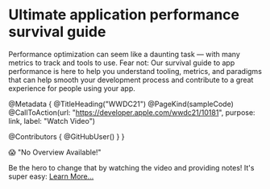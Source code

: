 # Ultimate application performance survival guide

Performance optimization can seem like a daunting task — with many metrics to track and tools to use. Fear not: Our survival guide to app performance is here to help you understand tooling, metrics, and paradigms that can help smooth your development process and contribute to a great experience for people using your app.

@Metadata {
   @TitleHeading("WWDC21")
   @PageKind(sampleCode)
   @CallToAction(url: "https://developer.apple.com/wwdc21/10181", purpose: link, label: "Watch Video")

   @Contributors {
      @GitHubUser(<replace this with your GitHub handle>)
   }
}

😱 "No Overview Available!"

Be the hero to change that by watching the video and providing notes! It's super easy:
 [Learn More…](https://wwdcnotes.github.io/WWDCNotes/documentation/wwdcnotes/contributing)

